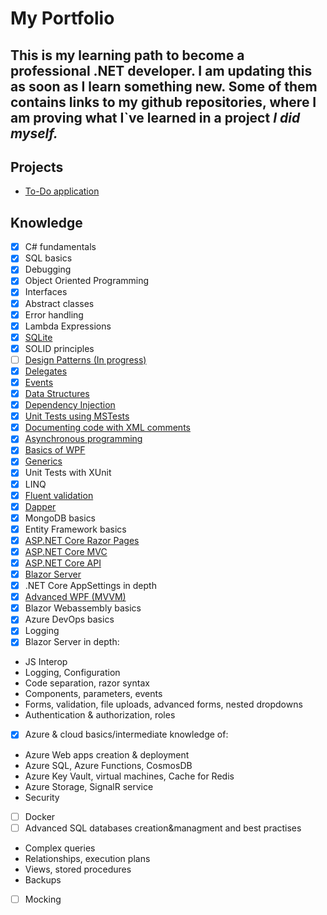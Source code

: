 # My Portfolio

## This is my learning path to become a professional .NET developer. I am updating this as soon as I learn something new. Some of them contains links to my github repositories, where I am proving what I`ve learned in a project ***I did myself.***

## Projects
 - [To-Do application](https://github.com/TomekLesniak/TodoApp)

## Knowledge

 - [x] C# fundamentals
 - [x] SQL basics
 - [x] Debugging
 - [x] Object Oriented Programming
 - [x] Interfaces
 - [x] Abstract classes
 - [x] Error handling 
 - [x] Lambda Expressions 
 - [x] [SQLite](https://github.com/TomekLesniak/SQLiteDapper)
 - [x] SOLID principles
 - [ ] [Design Patterns (In progress)](https://github.com/TomekLesniak/DesignPatterns)
 - [x] [Delegates](https://github.com/TomekLesniak/Delegates)
 - [x] [Events](https://github.com/TomekLesniak/Events)
 - [x] [Data Structures](https://github.com/TomekLesniak/StackGeneric/blob/master/StackGeneric/Stack.cs)
 - [x] [Dependency Injection](https://github.com/TomekLesniak/DependencyInjection)
 - [x] [Unit Tests using MSTests](https://github.com/TomekLesniak/Time-And-TimePeriod/tree/master/Time-And-TimePeriod-Tests)
 - [x] [Documenting code with XML comments](https://github.com/TomekLesniak/Time-And-TimePeriod/tree/master/Time-And-TimePeriod-Lib)
 - [x] [Asynchronous programming](https://github.com/TomekLesniak/AspNetRazorPagesCRUD)
 - [x] [Basics of WPF](https://github.com/TomekLesniak/SQLiteDemo)
 - [x] [Generics](https://github.com/TomekLesniak/StackGeneric/blob/master/StackGeneric/Stack.cs)
 - [x] Unit Tests with XUnit
 - [x] LINQ 
 - [x] [Fluent validation](https://github.com/TomekLesniak/FluentValidation)
 - [x] [Dapper](https://github.com/TomekLesniak/SQLiteDapper)
 - [x] MongoDB basics
 - [x] Entity Framework basics
 - [x] [ASP.NET Core Razor Pages](https://github.com/TomekLesniak/AspNetRazorPagesCRUD/tree/master/PeopleWeb)
 - [x] [ASP.NET Core MVC](https://github.com/TomekLesniak/AspNetRazorPagesCRUD/tree/master/PeopleWebMVC)
 - [x] [ASP.NET Core API](https://github.com/TomekLesniak/AspNetRazorPagesCRUD/tree/master/PeopleWebAPI)
 - [x] [Blazor Server](https://github.com/TomekLesniak/AspNetRazorPagesCRUD/tree/master/PeopleBlazorServer)
 - [x] .NET Core AppSettings in depth
 - [x] [Advanced WPF (MVVM)](https://github.com/TomekLesniak/TodoApp)
 - [x] Blazor Webassembly basics
 - [x] Azure DevOps basics
 - [x] Logging
 - [x] Blazor Server in depth:
  - JS Interop
  - Logging, Configuration
  - Code separation, razor syntax
  - Components, parameters, events
  - Forms, validation, file uploads, advanced forms, nested dropdowns
  - Authentication & authorization, roles
 - [x] Azure & cloud basics/intermediate knowledge of:
  - Azure Web apps creation & deployment
  - Azure SQL, Azure Functions, CosmosDB
  - Azure Key Vault, virtual machines, Cache for Redis
  - Azure Storage, SignalR service
  - Security
 - [ ] Docker
 - [ ] Advanced SQL databases creation&managment and best practises
  - Complex queries
  - Relationships, execution plans
  - Views, stored procedures
  - Backups
 - [ ] Mocking

 
 
 
